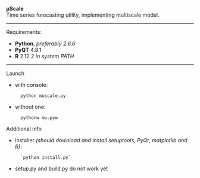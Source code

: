 **μScale**<br/>
Time series forecasting utility, implementing multiscale model.

---

Requirements:

* **Python**, *preferably 2.6.6*
* **PyQT** 4.8.1
* **R** 2.12.2 *in system PATH*

---

Launch

* with console:

        python muscale.py

* without one:

        pythonw mu.pyw

Additional info

* installer *(should download and install setuptools, PyQt, matplotlib and R)*:

        `python install.py`

* setup.py and build.py do not work yet